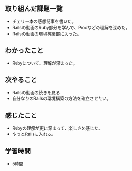 ## 取り組んだ課題一覧
- チェリー本の感想記事を書いた。
- Railsの動画のRuby部分を学んで、Procなどの理解を深めた。
- Railsの動画の環境構築部に入った。

## わかったこと
- Rubyについて、理解が深まった。

## 次やること
- Railsの動画の続きを見る
- 自分なりのRailsの環境構築の方法を確立させたい。

## 感じたこと
- Rubyの理解が更に深まって、楽しさを感じた。
- やっとRailsに入れる。

## 学習時間
- 5時間
